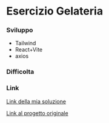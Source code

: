 # Esercizio Gelateria

### Sviluppo

- Tailwind
- React+Vite
- axios


### Difficolta




### Link

[Link della mia soluzione]()

[Link al progetto originale](https://gelateria-tutorial.netlify.app/) 


